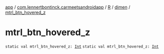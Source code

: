 [app](../../../index.md) / [com.lennertbontinck.carmeetsandroidapp](../../index.md) / [R](../index.md) / [dimen](index.md) / [mtrl_btn_hovered_z](./mtrl_btn_hovered_z.md)

# mtrl_btn_hovered_z

`static val mtrl_btn_hovered_z: `[`Int`](https://kotlinlang.org/api/latest/jvm/stdlib/kotlin/-int/index.html)
`static val mtrl_btn_hovered_z: `[`Int`](https://kotlinlang.org/api/latest/jvm/stdlib/kotlin/-int/index.html)